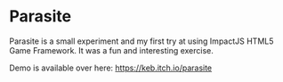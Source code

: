 Parasite
=============

Parasite is a small experiment and my first try at using ImpactJS HTML5 Game Framework. It was a fun and interesting exercise.

Demo is available over here: https://keb.itch.io/parasite